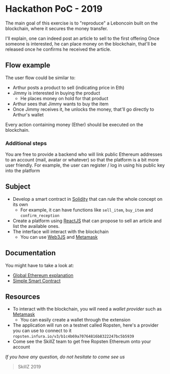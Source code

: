 

# Hackathon PoC - 2019

The main goal of this exercise is to "reproduce" a Leboncoin built on the blockchain, where it secures the money transfer.

I'll explain, one can indeed post an article to sell to the first offering
Once someone is interested, he can place money on the blockchain, that'll be released once he confirms he received the article.

## Flow example

The user flow could be similar to:

- Arthur posts a product to sell (indicating price in Eth)
- Jimmy is interested in buying the product
  - He places money on hold for that product
- Arthur sees that Jimmy wants to buy the item
- Once Jimmy receives it, he unlocks the money, that'll go directly to Arthur's wallet

Every action containing money (Ether) should be executed on the blockchain.

### Additional steps

You are free to provide a backend who will link public Ethereum addresses to an account (mail, avatar or whatever) so that the platform is a bit more user friendly.
For example, the user can register / log in using his public key into the platform

## Subject

- Develop a smart contract in [Solidity](https://solidity.readthedocs.io/en/v0.5.7/) that can rule the whole concept on its own
  - For example, it can have functions like `sell_item`, `buy_item` and `confirm_reception`
- Create a platform using [ReactJS](https://reactjs.org/) that can propose to sell an article and list the available ones.
- The interface will interact with the blockchain
  -  You can use [Web3JS](https://github.com/ethereum/web3.js/) and [Metamask](https://metamask.io/)

## Documentation

You might have to take a look at:

- [Global Ethereum explanation](https://medium.com/@ConsenSys/a-101-noob-intro-to-programming-smart-contracts-on-ethereum-695d15c1dab4)
- [Simple Smart Contract](https://solidity.readthedocs.io/en/v0.5.7/introduction-to-smart-contracts.html)

## Resources

- To interact with the blockchain, you will need a _wallet provider_ such as [Metamask](https://metamask.io/)
  - You can easily create a wallet through the extension
- The application will run on a testnet called Ropsten, here's a provider you can use to connect to it `ropsten.infura.io/v3/b1c4b69a70764816b8322247bc5b5939`
- Come see the SkillZ team to get free Ropsten Ethereum onto your account

_If you have any question, do not hesitate to come see us_

> SkillZ 2019
